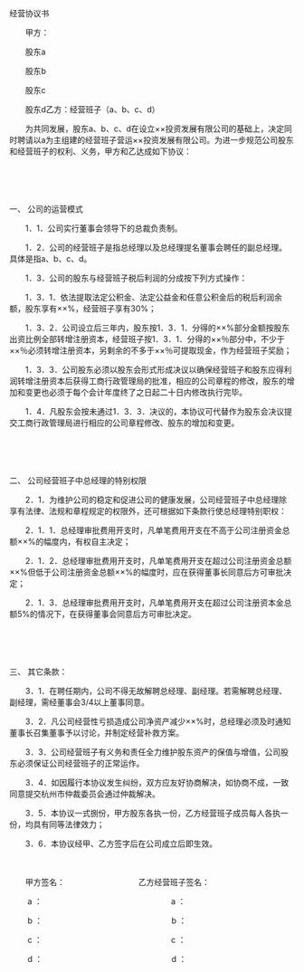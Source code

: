 



经营协议书



 

　　甲方：

　　股东a

　　股东b

　　股东c

　　股东d乙方：经营班子（a、b、c、d）

　　为共同发展，股东a、b、c、d在设立××投资发展有限公司的基础上，决定同时聘请以a为主组建的经营班子营运××投资发展有限公司。为进一步规范公司股东和经营班子的权利、义务，甲方和乙达成如下协议：

　　

　　

一、
 公司的运营模式

　　1．1．公司实行董事会领导下的总裁负责制。

　　1．2．公司的经营班子是指总经理以及总经理提名董事会聘任的副总经理。具体是指a、b、c、d。

　　1．3．公司的股东与经营班子税后利润的分成按下列方式操作：

　　1．3．1．依法提取法定公积金、法定公益金和任意公积金后的税后利润余额，股东享有××%，经营班子享有30%；

　　1．3．2．公司设立后三年内，股东按1．3．1．分得的××%部分金额按股东出资比例全部转增注册资本，经营班子按1．3．1．分得的××％部分中，不少于××％必须转增注册资本，另剩余的不多于××％可提取现金，作为经营班子奖励；

　　1．3．3．公司股东必须以股东会形式形成决议以确保经营班子和股东应得利润转增注册资本后获得工商行政管理局的批准，相应的公司章程的修改，股东的增加和变更也必须于每个会计年度终了之日起二十日内修改执行完毕。

　　1．4．凡股东会按未通过1．3．3．决议的，本协议可代替作为股东会决议提交工商行政管理局进行相应的公司章程修改、股东的增加和变更。

　　

　　

二、
 公司经营班子中总经理的特别权限

　　2．1．为维护公司的稳定和促进公司的健康发展，公司经营班子中总经理除享有法律、法规和章程规定的权限外，还可根据如下条款行使总经理特别职权：

　　2．1．1．总经理审批费用开支时，凡单笔费用开支在不高于公司注册资金总额××%的幅度内，有权自主决定；

　　2．1．2．总经理审批费用开支时，凡单笔费用开支在超过公司注册资金总额××%但低于公司注册资金总额××%的幅度时，应在获得董事长同意后方可审批决定；

　　2．1．3．总经理审批费用开支时，凡单笔费用开支在超过公司注册资本金总额5%的情况下，在获得董事会同意后方可审批决定。

　　

　　

三、
 其它条款：

　　3．1．在聘任期内，公司不得无故解聘总经理、副经理。若需解聘总经理、副经理，需经董事会3/4以上董事同意。

　　3．2．凡公司经营性亏损造成公司净资产减少××%时，总经理必须及时通知董事长召集董事予以讨论，并制定经营补救方案。

　　3．3．公司经营班子有义务和责任全力维护股东资产的保值与增值，公司股东必须保证公司经营班子的正常运作。

　　3．4．如因履行本协议发生纠纷，双方应友好协商解决，如协商不成，一致同意提交杭州市仲裁委员会通过仲裁解决。

　　3．5．本协议一式捌份，甲方股东各执一份，乙方经营班子成员每人各执一份，均具有同等法律效力；

　　3．6．本协议经甲、乙方签字后在公司成立后即生效。

　　

　　甲方签名：　　　　　　　　　 乙方经营班子签名：

　　 a ：　　　　　　　　　　　　　　　　 a ：

　　 b ：　　　　　　　　　　　　　　　　 b ：

　　 c ：　　　　　　　　　　　　　　　　 c ：

　　 d ：　　　　　　　　　　　　　　　　 d ：

　　